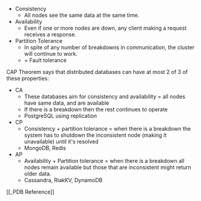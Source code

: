 - Consistency
	- All nodes see the same data at the same time.
- Availability
	- Even if one or more nodes are down, any client making a request receives a response.
- Partition Tolerance
	- In spite of any number of breakdowns in communication, the cluster will continue to work.
	- = Fault tolerance

CAP Theorem says that distributed databases can have at most 2 of 3 of these properties:
- CA
	- These databases aim for consistency and availability = all nodes have same data, and are available
	- If there is a breakdown then the rest continues to operate
	- PostgreSQL using replication
- CP
	- Consistency + partition tolerance = when there is a breakdown the system has to shutdown the inconsistent node (making it unavailable) until it's resolved 
	- MongoDB, Redis
- AP
	- Availability + Partition tolerance = when there is a breakdown all nodes remain available but those that are inconsistent might return older data.
	- Cassandra, RiakKV, DynamoDB

[[_PDB Reference]]
